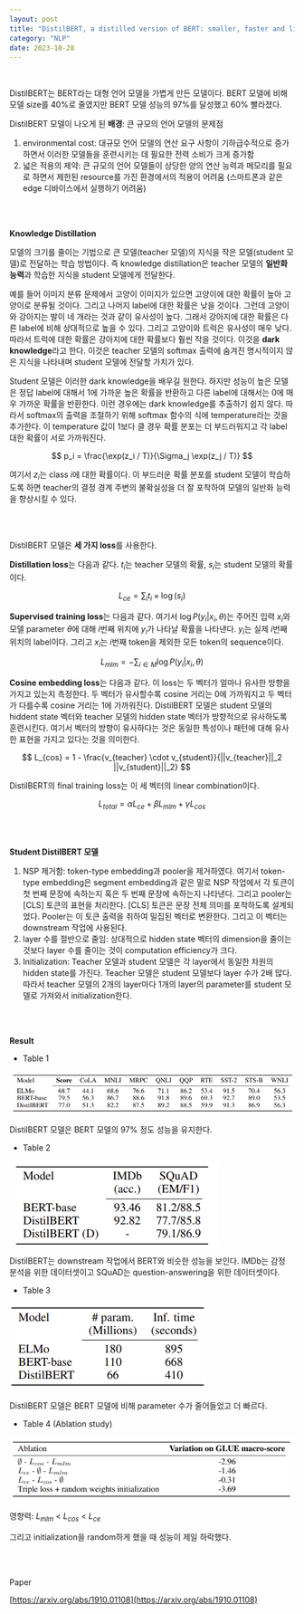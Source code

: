 ```yaml
---
layout: post
title: "DistilBERT, a distilled version of BERT: smaller, faster and lighter"
category: "NLP"
date: 2023-10-28
---
```


<br>

DistilBERT는 BERT라는 대형 언어 모델을 가볍게 만든 모델이다. BERT 모델에 비해 모델 size를 40%로 줄였지만 BERT 모델 성능의 97%를 달성했고 60% 빨라졌다.

DistilBERT 모델이 나오게 된 **배경**: 큰 규모의 언어 모델의 문제점

1. environmental cost: 대규모 언어 모델의 연산 요구 사항이 기하급수적으로 증가하면서 이러한 모델들을 훈련시키는 데 필요한 전력 소비가 크게 증가함
2. 넓은 적용의 제약: 큰 규모의 언어 모델들이 상당한 양의 연산 능력과 메모리를 필요로 하면서 제한된 resource를 가진 환경에서의 적용이 어려움 (스마트폰과 같은 edge 디바이스에서 실행하기 어려움)

<br>
<br>

**Knowledge Distillation**

모델의 크기를 줄이는 기법으로 큰 모델(teacher 모델)의 지식을 작은 모델(student 모델)로 전달하는 학습 방법이다. 즉 knowledge distillation은 teacher 모델의 **일반화 능력**과 학습한 지식을 student 모델에게 전달한다.

예를 들어 이미지 분류 문제에서 고양이 이미지가 있으면 고양이에 대한 확률이 높아 고양이로 분류될 것이다. 그리고 나머지 label에 대한 확률은 낮을 것이다. 그런데 고양이와 강아지는 발이 네 개라는 것과 같이 유사성이 높다. 그래서 강아지에 대한 확률은 다른 label에 비해 상대적으로 높을 수 있다. 그리고 고양이와 트럭은 유사성이 매우 낮다. 따라서 트럭에 대한 확률은 강아지에 대한 확률보다 훨씬 작을 것이다. 이것을 **dark knowledge**라고 한다. 이것은 teacher 모델의 softmax 출력에 숨겨진 명시적이지 않은 지식을 나타내며 student 모델에 전달할 가치가 있다.

Student 모델은 이러한 dark knowledge을 배우길 원한다. 하지만 성능이 높은 모델은 정답 label에 대해서 1에 가까운 높은 확률을 반환하고 다른 label에 대해서는 0에 매우 가까운 확률을 반환한다. 이런 경우에는 dark knowledge를 추출하기 쉽지 않다. 따라서 softmax의 출력을 조절하기 위해 softmax 함수의 식에 temperature라는 것을 추가한다. 이 temperature 값이 1보다 클 경우 확률 분포는 더 부드러워지고 각 label 대한 확률이 서로 가까워진다.

$$
p_i = \frac{\exp(z_i / T)}{\Sigma_j \exp(z_j / T)}
$$

여기서 $z_i$는 class $i$에 대한 확률이다. 이 부드러운 확률 분포를 student 모델이 학습하도록 하면 teacher의 결정 경계 주변의 불확실성을 더 잘 포착하여 모델의 일반화 능력을 향상시킬 수 있다.

<br>
<br>

DistilBERT 모델은 **세 가지 loss**를 사용한다.

**Distillation loss**는 다음과 같다. $t_i$는 teacher 모델의 확률, $s_i$는 student 모델의 확률이다.

$$
L_{ce} = \sum_i t_i \times \log(s_i)
$$

**Supervised training loss**는 다음과 같다. 여기서 $\log P(y_i \vert x_i, \theta)$는 주어진 입력 $x_i$와 모델 parameter $\theta$에 대해 $i$번째 위치에 $y_i$가 나타날 확률을 나타낸다. $y_i$는 실제 $i$번째 위치의 label이다. 그리고 $x_i$는 $i$번째 token을 제외한 모든 token의 sequence이다.

$$
L_{mlm} = - \sum_{i \in M} \log P(y_i | x_i, \theta)
$$

**Cosine embedding loss**는 다음과 같다. 이 loss는 두 벡터가 얼마나 유사한 방향을 가지고 있는지 측정한다. 두 벡터가 유사할수록 cosine 거리는 0에 가까워지고 두 벡터가 다를수록 cosine 거리는 1에 가까워진다. DistilBERT 모델은 student 모델의 hiddent state 벡터와 teacher 모델의 hidden state 벡터가 방향적으로 유사하도록 훈련시킨다. 여기서 벡터의 방향이 유사하다는 것은 동일한 특성이나 패턴에 대해 유사한 표현을 가지고 있다는 것을 의미한다.

$$
L_{cos} = 1 - \frac{v_{teacher} \cdot v_{student}}{||v_{teacher}||_2 ||v_{student}||_2}
$$

DistilBERT의 final training loss는 이 세 벡터의 linear combination이다.

$$
L_{total} = \alpha L_{ce} + \beta L_{mlm} + \gamma L_{cos} 
$$

<br>
<br>

**Student DistilBERT 모델**

1. NSP 제거함: token-type embedding과 pooler을 제거하였다. 여기서 token-type embedding은 segment embedding과 같은 말로 NSP 작업에서 각 토큰이 첫 번째 문장에 속하는지 혹은 두 번째 문장에 속하는지 나타낸다. 그리고 pooler는 [CLS] 토큰의 표현을 처리한다. [CLS] 토큰은 문장 전체 의미를 포착하도록 설계되었다. Pooler는 이 토큰 출력을 취하여 밀집된 벡터로 변환한다. 그리고 이 벡터는 downstream 작업에 사용된다. 
2. layer 수를 절반으로 줄임: 상대적으로 hidden state 벡터의 dimension을 줄이는 것보다 layer 수를 줄이는 것이 computation efficiency가 크다.
3. Initialization: Teacher 모델과 student 모델은 각 layer에서 동일한 차원의 hidden state를 가진다. Teacher 모델은 student 모델보다 layer 수가 2배 많다. 따라서 teacher 모델의 2개의 layer마다 1개의 layer의 parameter를 student 모델로 가져와서 initialization한다.

<br>
<br>

**Result**

- Table 1

![Untitled](/assets/DistilBERT,%20a%20distilled%20version%20of%20BERT%20smaller,%20f%20180cc28f6f9645e399f49f1ee29899d3/Untitled.png)

DistilBERT 모델은 BERT 모델의 97% 정도 성능을 유지한다.

- Table 2

![Untitled](/assets/DistilBERT,%20a%20distilled%20version%20of%20BERT%20smaller,%20f%20180cc28f6f9645e399f49f1ee29899d3/Untitled%201.png)

DistilBERT는 downstream 작업에서 BERT와 비슷한 성능을 보인다. IMDb는 감정 분석을 위한 데이터셋이고 SQuAD는 question-answering을 위한 데이터셋이다.

- Table 3

![Untitled](/assets/DistilBERT,%20a%20distilled%20version%20of%20BERT%20smaller,%20f%20180cc28f6f9645e399f49f1ee29899d3/Untitled%202.png)

DistilBERT 모델은 BERT 모델에 비해 parameter 수가 줄어들었고 더 빠르다.

- Table 4 (Ablation study)

![Untitled](/assets/DistilBERT,%20a%20distilled%20version%20of%20BERT%20smaller,%20f%20180cc28f6f9645e399f49f1ee29899d3/Untitled%203.png)

영향력: $L_{mlm}$ < $L_{cos}$ < $L_{ce}$

그리고 initialization을 random하게 했을 때 성능이 제일 하락했다.

<br>
<br>

Paper

[https://arxiv.org/abs/1910.01108](https://arxiv.org/abs/1910.01108)